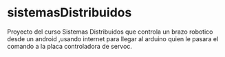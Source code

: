 # sistemasDistribuidos
Proyecto del curso Sistemas Distribuidos que controla un brazo robotico desde un android ,usando internet para llegar al arduino quien le pasara el comando a la placa controladora de servoc.
